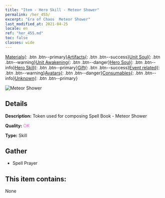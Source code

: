```yaml
---
title: "Item - Hero Skill - Meteor Shower"
permalink: /her_455/
excerpt: "Era of Chaos  Meteor Shower"
last_modified_at: 2021-04-25
locale: en
ref: "her_455.md"
toc: false
classes: wide
---
```

 [Materials](/Items/){: .btn .btn--primary}[Artifacts](/Items/Artifacts/){: .btn .btn--success}[Unit Soul](/Items/UnitSoul/){: .btn .btn--warning}[Unit Awakening](/Items/UnitAwakening/){: .btn .btn--danger}[Hero Soul](/Items/HeroSoul/){: .btn .btn--info}[Hero Skill](/Items/HeroSkill/){: .btn .btn--primary}[Gift](/Items/Gift/){: .btn .btn--success}[Event related](/Items/Events/){: .btn .btn--warning}[Avatars](/Items/Avatars/){: .btn .btn--danger}[Consumables](/Items/Consumables/){: .btn .btn--info}[Unknown](/Items/Unknown/){: .btn .btn--primary}

 ![Meteor Shower](/images/t/ps_liuxinghuoyu.png)

## Details
 **Description:** Token used for composing Spell Book - Meteor Shower

 **Quality:** <span style="color: #DA70D6">OK</span>

 **Type:** Skill

## Gather

*    Spell Prayer 

## This item contains:

  None

